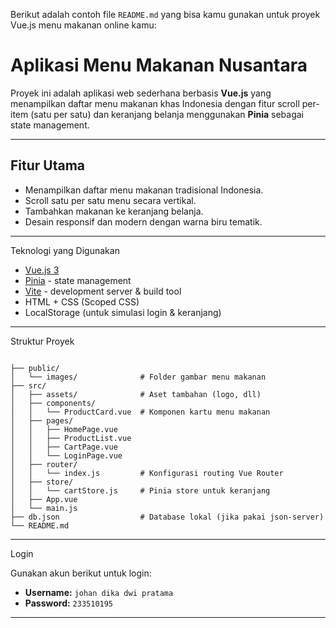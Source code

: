 Berikut adalah contoh file `README.md` yang bisa kamu gunakan untuk proyek Vue.js menu makanan online kamu:


# Aplikasi Menu Makanan Nusantara

Proyek ini adalah aplikasi web sederhana berbasis **Vue.js** yang menampilkan daftar menu makanan khas Indonesia dengan fitur scroll per-item (satu per satu) dan keranjang belanja menggunakan **Pinia** sebagai state management.

---

## Fitur Utama

- Menampilkan daftar menu makanan tradisional Indonesia.
- Scroll satu per satu menu secara vertikal.
- Tambahkan makanan ke keranjang belanja.
- Desain responsif dan modern dengan warna biru tematik.

---

Teknologi yang Digunakan

- [Vue.js 3](https://vuejs.org/)
- [Pinia](https://pinia.vuejs.org/) - state management
- [Vite](https://vitejs.dev/) - development server & build tool
- HTML + CSS (Scoped CSS)
- LocalStorage (untuk simulasi login & keranjang)

---

Struktur Proyek

```

├── public/
│   └── images/              # Folder gambar menu makanan
├── src/
│   ├── assets/              # Aset tambahan (logo, dll)
│   ├── components/
│   │   └── ProductCard.vue  # Komponen kartu menu makanan
│   ├── pages/
│   │   ├── HomePage.vue
│   │   ├── ProductList.vue
│   │   ├── CartPage.vue
│   │   └── LoginPage.vue
│   ├── router/
│   │   └── index.js         # Konfigurasi routing Vue Router
│   ├── store/
│   │   └── cartStore.js     # Pinia store untuk keranjang
│   ├── App.vue
│   └── main.js
├── db.json                  # Database lokal (jika pakai json-server)
└── README.md

````

---


Login

Gunakan akun berikut untuk login:

* **Username:** `johan dika dwi pratama`
* **Password:** `233510195`

---

